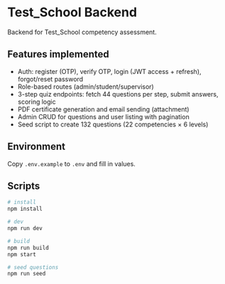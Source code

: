 # Test_School Backend

Backend for Test_School competency assessment.

## Features implemented
- Auth: register (OTP), verify OTP, login (JWT access + refresh), forgot/reset password
- Role-based routes (admin/student/supervisor)
- 3-step quiz endpoints: fetch 44 questions per step, submit answers, scoring logic
- PDF certificate generation and email sending (attachment)
- Admin CRUD for questions and user listing with pagination
- Seed script to create 132 questions (22 competencies × 6 levels)

## Environment
Copy `.env.example` to `.env` and fill in values.

## Scripts
```bash
# install
npm install

# dev
npm run dev

# build
npm run build
npm start

# seed questions
npm run seed
